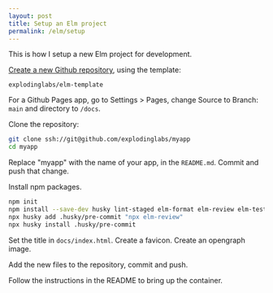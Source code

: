 ```yaml
---
layout: post
title: Setup an Elm project
permalink: /elm/setup
---
```

<div id="intro" markdown="1">
This is how I setup a new Elm project for development.
</div>

[Create a new Github
repository](https://github.com/organizations/explodinglabs/repositories/new),
using the template:
```
explodinglabs/elm-template
```

For a Github Pages app, go to Settings > Pages, change Source to Branch: `main`
and directory to `/docs`.

Clone the repository:
```sh
git clone ssh://git@github.com/explodinglabs/myapp
cd myapp
```

Replace "myapp" with the name of your app, in the `README.md`.
Commit and push that change.

Install npm packages.
```sh
npm init
npm install --save-dev husky lint-staged elm-format elm-review elm-test sass
npx husky add .husky/pre-commit "npx elm-review"
npx husky install .husky/pre-commit
```

Set the title in `docs/index.html`.
Create a favicon.
Create an opengraph image.

Add the new files to the repository, commit and push.

Follow the instructions in the README to bring up the container.
